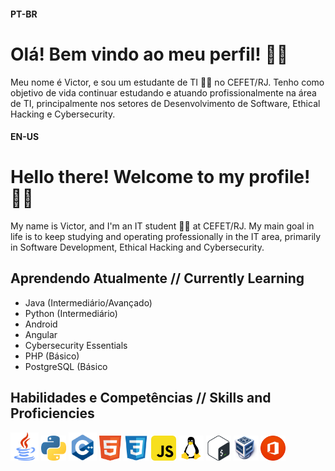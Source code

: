 #### PT-BR
# Olá! Bem vindo ao meu perfil! 👋😄
Meu nome é Victor, e sou um estudante de TI	🧑‍💻 no CEFET/RJ.
Tenho como objetivo de vida continuar estudando e atuando profissionalmente na área de TI, principalmente nos setores de Desenvolvimento de Software, Ethical Hacking e Cybersecurity.


#### EN-US
# Hello there! Welcome to my profile! 👋😄
My name is Victor, and I'm an IT student 🧑‍💻 at CEFET/RJ.
My main goal in life is to keep studying and operating professionally in the IT area, primarily in Software Development, Ethical Hacking and Cybersecurity.


## Aprendendo Atualmente // Currently Learning
- Java (Intermediário/Avançado)
- Python (Intermediário)
- Android
- Angular 
- Cybersecurity Essentials 
- PHP (Básico)
- PostgreSQL (Básico

## Habilidades e Competências // Skills and Proficiencies

<img src="images/logo_java.png" alt="Java" width="45"> <img src="images/logo_python.png" alt="Python" width="40"> <img src="images/logo_cpp.png" alt="C++" width="45"> <img src="images/logo_html5.png" alt="HTML5" width="35"> <img src="images/logo_css.png" alt="CSS" width="40"> <img src="images/logo_javascript.png" alt="JavaScript" width="40"> <img src="images/logo_linux.png" alt="Linux" width="40"> <img src="images/logo_bash.png" alt="Bash Script" width="40"> <img src="images/logo_virtualbox.png" alt="Oracle VM Virtualbox" width="40"> <img src="images/logo_office.png" alt="Pacote Office" width="40">

<!--

- 🔭 I’m currently working on ...
- 🌱 I’m currently learning ...
- 👯 I’m looking to collaborate on ...
- 📫 How to reach me: ...
-->
